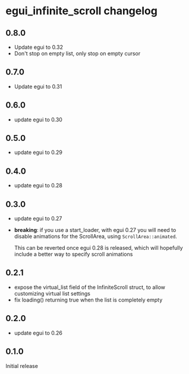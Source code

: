 # egui_infinite_scroll changelog

## 0.8.0

- Update egui to 0.32
- Don't stop on empty list, only stop on empty cursor

## 0.7.0

- Update egui to 0.31

## 0.6.0

- update egui to 0.30

## 0.5.0

- update egui to 0.29

## 0.4.0

- update egui to 0.28

## 0.3.0

- update egui to 0.27
- **breaking**: if you use a start_loader, with egui 0.27
  you will need to disable animations for the ScrollArea, using `ScrollArea::animated`.

  This can be reverted once egui 0.28 is released, which will hopefully include a better
  way to specify scroll animations

## 0.2.1

- expose the virtual_list field of the InfiniteScroll struct, to allow customizing virtual list settings
- fix loading() returning true when the list is completely empty

## 0.2.0

- update egui to 0.26

## 0.1.0

Initial release
